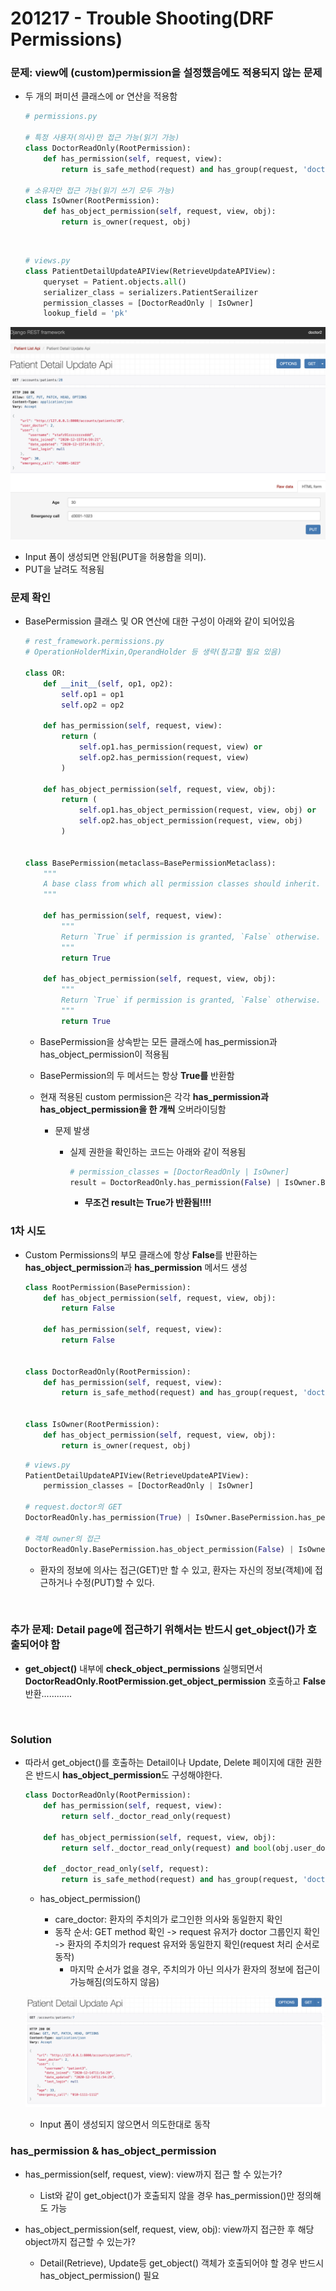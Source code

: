 # 201217 - Trouble Shooting(DRF Permissions)

### 문제: view에 (custom)permission을 설정했음에도 적용되지 않는 문제

-   두 개의 퍼미션 클래스에 or 연산을 적용함

    ```python
    # permissions.py
    
    # 특정 사용자(의사)만 접근 가능(읽기 가능)
    class DoctorReadOnly(RootPermission):
        def has_permission(self, request, view):
            return is_safe_method(request) and has_group(request, 'doctor')
    
    # 소유자만 접근 가능(읽기 쓰기 모두 가능)
    class IsOwner(RootPermission):
        def has_object_permission(self, request, view, obj):
            return is_owner(request, obj)
    ```

    <br>

    ```python
    # views.py
    class PatientDetailUpdateAPIView(RetrieveUpdateAPIView):
        queryset = Patient.objects.all()
        serializer_class = serializers.PatientSerailizer
        permission_classes = [DoctorReadOnly | IsOwner]
        lookup_field = 'pk'
    ```

    

![image-20201217180009796](images/image-20201217180009796.png)

-   Input 폼이 생성되면 안됨(PUT을 허용함을 의미).
-   PUT을 날려도 적용됨



### 문제 확인

-   BasePermission 클래스 및 OR 연산에 대한 구성이 아래와 같이 되어있음

    ```python
    # rest_framework.permissions.py
    # OperationHolderMixin,OperandHolder 등 생략(참고할 필요 있음)
    
    class OR:
        def __init__(self, op1, op2):
            self.op1 = op1
            self.op2 = op2
    
        def has_permission(self, request, view):
            return (
                self.op1.has_permission(request, view) or
                self.op2.has_permission(request, view)
            )
    
        def has_object_permission(self, request, view, obj):
            return (
                self.op1.has_object_permission(request, view, obj) or
                self.op2.has_object_permission(request, view, obj)
            )
    
    
    class BasePermission(metaclass=BasePermissionMetaclass):
        """
        A base class from which all permission classes should inherit.
        """
    
        def has_permission(self, request, view):
            """
            Return `True` if permission is granted, `False` otherwise.
            """
            return True
    
        def has_object_permission(self, request, view, obj):
            """
            Return `True` if permission is granted, `False` otherwise.
            """
            return True
    
    ```

    -   BasePermission을 상속받는 모든 클래스에 has_permission과 has_object_permission이 적용됨

    -   BasePermission의 두 메서드는 항상 **True를** 반환함

    -   현재 적용된 custom permission은 각각 **has_permission과** **has_object_permission을 한 개씩** 오버라이딩함

        -   문제 발생

            -   실제 권한을 확인하는 코드는 아래와 같이 적용됨

                ```python
                # permission_classes = [DoctorReadOnly | IsOwner]
                result = DoctorReadOnly.has_permission(False) | IsOwner.BasePermission.has_permission(True)
                ```

                -   **무조건 result는 True가 반환됨!!!!**

            

### 1차 시도

-   Custom Permissions의 부모 클래스에 항상 **False**를 반환하는 **has_object_permission**과 **has_permission** 메서드 생성

    ```python
    class RootPermission(BasePermission):
        def has_object_permission(self, request, view, obj):
            return False
    
        def has_permission(self, request, view):
            return False
          
          
    class DoctorReadOnly(RootPermission):
        def has_permission(self, request, view):
            return is_safe_method(request) and has_group(request, 'doctor')
    
    
    class IsOwner(RootPermission):
        def has_object_permission(self, request, view, obj):
            return is_owner(request, obj)
    ```

    ```python
    # views.py
    PatientDetailUpdateAPIView(RetrieveUpdateAPIView):
        permission_classes = [DoctorReadOnly | IsOwner]
    
    # request.doctor의 GET
    DoctorReadOnly.has_permission(True) | IsOwner.BasePermission.has_permission(False) => True
    
    # 객체 owner의 접근
    DoctorReadOnly.BasePermission.has_object_permission(False) | IsOwner.has_object_permission(True) => True
    ```

    -   환자의 정보에 의사는 접근(GET)만 할 수 있고, 환자는 자신의 정보(객체)에 접근하거나 수정(PUT)할 수 있다.

<br>

### 추가 문제: Detail page에 접근하기 위해서는 반드시 get_object()가 호출되어야 함

-   **get_object()** 내부에 **check_object_permissions** 실행되면서 **DoctorReadOnly.RootPermission.get_object_permission** 호출하고 **False** 반환............

<br>

### Solution

-   따라서 get_object()를 호출하는 Detail이나 Update, Delete 페이지에 대한 권한은 반드시 **has_object_permission**도 구성해야한다.

    ```python
    class DoctorReadOnly(RootPermission):
        def has_permission(self, request, view):
            return self._doctor_read_only(request)
    
        def has_object_permission(self, request, view, obj):
            return self._doctor_read_only(request) and bool(obj.user_doctor == request.user.doctor)
    
        def _doctor_read_only(self, request):
            return is_safe_method(request) and has_group(request, 'doctor')
    
    ```

    -   has_object_permission()

        -   care_doctor: 환자의 주치의가 로그인한 의사와 동일한지 확인
        -   동작 순서: GET method 확인 -> request 유저가 doctor 그룹인지 확인 -> 환자의 주치의가 request 유저와 동일한지 확인(request 처리 순서로 동작)
            -   마지막 순서가 없을 경우, 주치의가 아닌 의사가 환자의 정보에 접근이 가능해짐(의도하지 않음)

        

    ![image-20201217183807908](images/image-20201217183807908.png)

    

    -   Input 폼이 생성되지 않으면서 의도한대로 동작



### has_permission & has_object_permission

-   has_permission(self, request, view): view까지 접근 할 수 있는가?
    -   List와 같이 get_object()가 호출되지 않을 경우 has_permission()만 정의해도 가능

-   has_object_permission(self, request, view, obj): view까지 접근한 후 해당 object까지 접근할 수 있는가?
    -   Detail(Retrieve), Update등 get_object() 객체가 호출되어야 할 경우 반드시 has_object_permission() 필요

